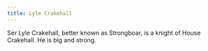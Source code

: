 ```yaml
---
title: Lyle Crakehall
---
```


Ser Lyle Crakehall, better known as Strongboar, is a knight of House Crakehall. He is big and strong. 


